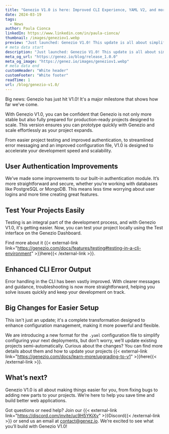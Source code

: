 ```yaml
---
title: "Genezio V1.0 is here: Improved CLI Experience, YAML V2, and more!"
date: 2024-03-19
tags:
  - News
author: Paula Cionca
linkedIn: https://www.linkedin.com/in/paula-cionca/
thumbnail: /images/geneziov1.webp
preview: "Just launched: Genezio V1.0! This update is all about simplifying your development process with improved CLI output, a new configuration file, straightforward project testing, and improved user authentication."
# meta data start
description: "Just launched: Genezio V1.0! This update is all about simplifying your development process with improved CLI output, a new configuration file, straightforward project testing, and improved user authentication."
meta_og_url: "https://genez.io/blog/release_1.0.0"
meta_og_image: "https://genez.io/images/geneziov1.webp"
# meta data end
customHeader: "White header"
customFooter: "White footer"
readTime: 1
url: /blog/genezio-v1.0/
---
```


Big news: Genezio has just hit V1.0! It's a major milestone that shows how far we’ve come.

With Genezio V1.0, you can be confident that Genezio is not only more stable but also fully prepared for production-ready projects designed to scale. This version ensures you can prototype quickly with Genezio and scale effortlessly as your project expands.

From easier project testing and improved authentication, to streamlined error messaging and an improved configuration file, V1.0 is designed to accelerate your development speed and scalability.

## User Authentication Improvements

We’ve made some improvements to our built-in authentication module. It’s more straightforward and secure, whether you’re working with databases like PostgreSQL or MongoDB. This means less time worrying about user logins and more time creating great features.

## Test Your Projects Easily

Testing is an integral part of the development process, and with Genezio V1.0, it's getting easier. Now, you can test your project locally using the Test interface on the Genezio Dashboard.

Find more about it {{< external-link link="https://genezio.com/docs/features/testing#testing-in-a-cli-environment" >}}here{{< /external-link >}}.

## Enhanced CLI Error Output

Error handling in the CLI has been vastly improved. With clearer messages and guidance, troubleshooting is now more straightforward, helping you solve issues quickly and keep your development on track.

## Big Changes for Easier Setup

This isn't just an update; it's a complete transformation designed to enhance configuration management, making it more powerful and flexible.

We are introducing a new format for the `.yaml` configuration file to simplify configuring your next deployments, but don’t worry, we’ll update existing projects semi-automatically. Curious about the changes? You can find more details about them and how to update your projects {{< external-link link="https://genezio.com/docs/learn-more/upgrading-to-v1" >}}here{{< /external-link >}}.

## What’s next?

Genezio V1.0 is all about making things easier for you, from fixing bugs to adding new parts to your projects. We’re here to help you save time and build better web applications.

Got questions or need help? Join our {{< external-link link="https://discord.com/invite/uc9H5YKjXv" >}}Discord{{< /external-link >}} or send us an email at contact@genez.io. We’re excited to see what you’ll build with Genezio V1.0!
